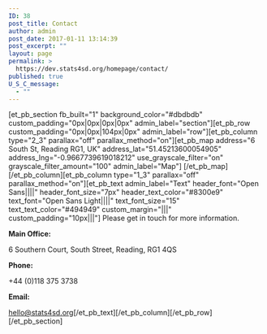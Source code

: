 ```yaml
---
ID: 38
post_title: Contact
author: admin
post_date: 2017-01-11 13:14:39
post_excerpt: ""
layout: page
permalink: >
  https://dev.stats4sd.org/homepage/contact/
published: true
U_S_C_message:
  - ""
---
```

[et_pb_section fb_built="1" background_color="#dbdbdb" custom_padding="0px|0px|0px|0px" admin_label="section"][et_pb_row custom_padding="0px|0px|104px|0px" admin_label="row"][et_pb_column type="2_3" parallax="off" parallax_method="on"][et_pb_map address="6 South St, Reading RG1, UK" address_lat="51.45213600054905" address_lng="-0.9667739619018212" use_grayscale_filter="on" grayscale_filter_amount="100" admin_label="Map"] [/et_pb_map][/et_pb_column][et_pb_column type="1_3" parallax="off" parallax_method="on"][et_pb_text admin_label="Text" header_font="Open Sans||||" header_font_size="7px" header_text_color="#8300e9" text_font="Open Sans Light||||" text_font_size="15" text_text_color="#494949" custom_margin="|||" custom_padding="10px|||"]
Please get in touch for more information.

**Main Office:**

6 Southern Court, South Street, Reading, RG1 4QS

**Phone:**

+44 (0)118 375 3738

**Email:**

hello@stats4sd.org[/et_pb_text][/et_pb_column][/et_pb_row][/et_pb_section]